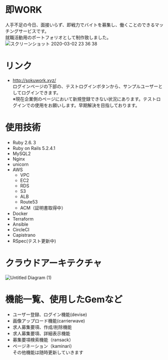 # 即WORK
人手不足の今日、面接いらず、即戦力でバイトを募集し、働くことのできるマッチングサービスです。<br>
就職活動用のポートフォリオとして制作致しました。<br>
![スクリーンショット 2020-03-02 23 36 38](https://user-images.githubusercontent.com/54785182/75742784-16d54b00-5d52-11ea-8671-bf4262f81af0.png)

# リンク
- http://sokuwork.xyz/<br>
ログインページの下部の、テストログインボタンから、サンプルユーザーとしてログインできます。<br>
※現在企業側のページにおいて新規登録できない状況にあります。テストログインでの使用をお願いします。早期解決を目指しております。
# 使用技術

- Ruby 2.6.３
- Ruby on Rails 5.2.4.1
- MySQL2
- Nginx
- unicorn
- AWS
  - VPC
  - EC2
  - RDS
  - S3
  - ALB
  - Route53
  - ACM（証明書取得中）
- Docker
- Terraform
- Ansible
- CircleCI
- Capistrano
- RSpec(テスト更新中)


# クラウドアーキテクチャ
![Untitled Diagram (1)](https://user-images.githubusercontent.com/54785182/77249271-37befb00-6c83-11ea-9e5a-5d416c4233f8.png)

# 機能一覧、使用したGemなど
- ユーザー登録、ログイン機能(devise)
- 画像アップロード機能(carrierwave)
- 求人募集要項、作成/削除機能
- 求人募集要項、詳細表示機能
- 募集要項検索機能（ransack）
- ページネーション（kaminari）<br>
その他機能は随時更新していきます
